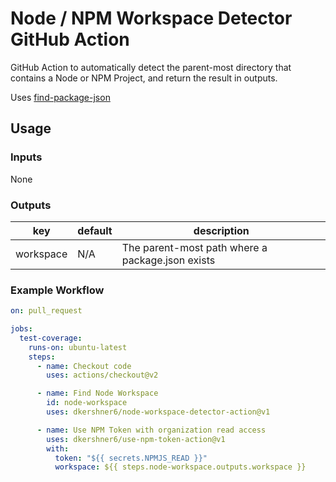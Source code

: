 # Node / NPM Workspace Detector GitHub Action

GitHub Action to automatically detect the parent-most directory that contains a Node or NPM Project, and return the result in outputs.

Uses [find-package-json](https://www.npmjs.com/package/find-package-json)

## Usage

### Inputs

None

### Outputs

| key | default | description |
|-----|---------|-------------|
| workspace | N/A | The parent-most path where a package.json exists |

### Example Workflow

```yaml
on: pull_request

jobs:
  test-coverage:
    runs-on: ubuntu-latest
    steps:
      - name: Checkout code
        uses: actions/checkout@v2

      - name: Find Node Workspace
        id: node-workspace
        uses: dkershner6/node-workspace-detector-action@v1

      - name: Use NPM Token with organization read access
        uses: dkershner6/use-npm-token-action@v1
        with:
          token: "${{ secrets.NPMJS_READ }}"
          workspace: ${{ steps.node-workspace.outputs.workspace }}
      
```
